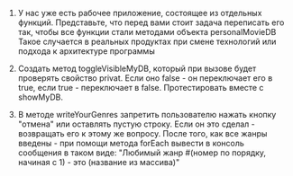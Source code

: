 1. У нас уже есть рабочее приложение, состоящее из отдельных функций. Представьте, что
перед вами стоит задача переписать его так, чтобы все функции стали методами объекта personalMovieDB
Такое случается в реальных продуктах при смене технологий или подхода к архитектуре программы

2. Создать метод toggleVisibleMyDB, который при вызове будет проверять свойство privat. Если оно false - он
переключает его в true, если true - переключает в false. Протестировать вместе с showMyDB.

3. В методе writeYourGenres запретить пользователю нажать кнопку "отмена" или оставлять пустую строку. 
Если он это сделал - возвращать его к этому же вопросу. После того, как все жанры введены - 
при помощи метода forEach вывести в консоль сообщения в таком виде:
"Любимый жанр #(номер по порядку, начиная с 1) - это (название из массива)"